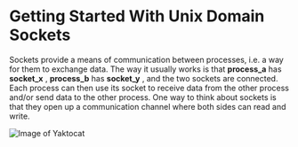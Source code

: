 # Getting Started With Unix Domain Sockets

Sockets provide a means of communication between processes, i.e. a way for them to exchange data. The way it usually works is that __process_a__ has __socket_x__ , __process_b__ has __socket_y__ , and the two sockets are connected. Each process can then use its socket to receive data from the other process and/or send data to the other process. One way to think about sockets is that they open up a communication channel where both sides can read and write.


![Image of Yaktocat](https://miro.medium.com/max/10240/1*3Ny5SBf14TwhpRR5vOqF2A.png)
